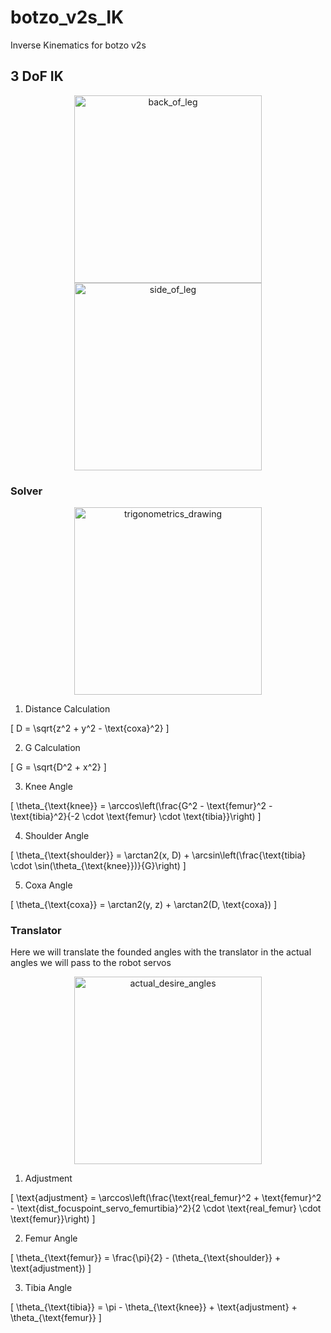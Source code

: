 # botzo_v2s_IK
Inverse Kinematics for botzo v2s

## 3 DoF IK

<div align="center">
  <img src="https://github.com/botzo-team/our_images_and_videos/blob/main/IK_back_of_leg.png" alt="back_of_leg" width="300"/>
</div>

<div align="center">
  <img src="https://github.com/botzo-team/our_images_and_videos/blob/main/IK_side_of_leg.png" alt="side_of_leg" width="300"/>
</div>

### Solver

<div align="center">
  <img src="https://github.com/botzo-team/our_images_and_videos/blob/main/IK_trigonometrics_drawing.png" alt="trigonometrics_drawing" width="300"/>
</div>

1. Distance Calculation

\[
D = \sqrt{z^2 + y^2 - \text{coxa}^2}
\]

2. G Calculation

\[
G = \sqrt{D^2 + x^2}
\]

3. Knee Angle

\[
\theta_{\text{knee}} = \arccos\left(\frac{G^2 - \text{femur}^2 - \text{tibia}^2}{-2 \cdot \text{femur} \cdot \text{tibia}}\right)
\]

4. Shoulder Angle

\[
\theta_{\text{shoulder}} = \arctan2(x, D) + \arcsin\left(\frac{\text{tibia} \cdot \sin(\theta_{\text{knee}})}{G}\right)
\]

5. Coxa Angle

\[
\theta_{\text{coxa}} = \arctan2(y, z) + \arctan2(D, \text{coxa})
\]

### Translator

Here we will translate the founded angles with the translator in the actual angles we will pass to the robot servos

<div align="center">
  <img src="https://github.com/botzo-team/our_images_and_videos/blob/main/IK_desire_angles.png" alt="actual_desire_angles" width="300"/>
</div>

1. Adjustment

\[
\text{adjustment} = \arccos\left(\frac{\text{real\_femur}^2 + \text{femur}^2 - \text{dist\_focuspoint\_servo\_femurtibia}^2}{2 \cdot \text{real\_femur} \cdot \text{femur}}\right)
\]

2. Femur Angle

\[
\theta_{\text{femur}} = \frac{\pi}{2} - (\theta_{\text{shoulder}} + \text{adjustment})
\]

3. Tibia Angle

\[
\theta_{\text{tibia}} = \pi - \theta_{\text{knee}} + \text{adjustment} + \theta_{\text{femur}}
\]

